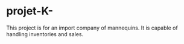 # projet-K-
This project is for an import company of mannequins. It is capable of handling inventories and sales.
